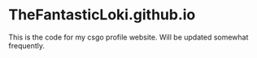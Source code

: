 # TheFantasticLoki.github.io
This is the code for my csgo profile website.
Will be updated somewhat frequently.
